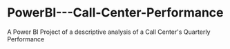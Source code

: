 # PowerBI---Call-Center-Performance
A Power BI Project of a descriptive analysis of a Call Center's Quarterly Performance
